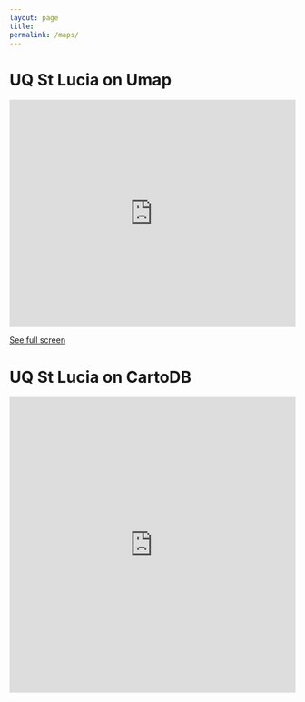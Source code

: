 ```yaml
---
layout: page
title:
permalink: /maps/
---
```


# UQ St Lucia on Umap

<iframe width="100%" height="400px" frameBorder="0" src="http://umap.openstreetmap.fr/en/map/uq-st-lucia_74478?scaleControl=false&miniMap=false&scrollWheelZoom=true&zoomControl=true&allowEdit=false&moreControl=true&datalayersControl=true&onLoadPanel=none&captionBar=false&datalayers=172140"></iframe><p><a href="http://umap.openstreetmap.fr/en/map/uq-st-lucia_74478">See full screen</a></p>

# UQ St Lucia on CartoDB

<iframe width="100%" height="520" frameborder="0" src="https://chtfn.cartodb.com/viz/dad563fa-e330-11e5-8b6e-0e5db1731f59/embed_map" allowfullscreen webkitallowfullscreen mozallowfullscreen oallowfullscreen msallowfullscreen></iframe>